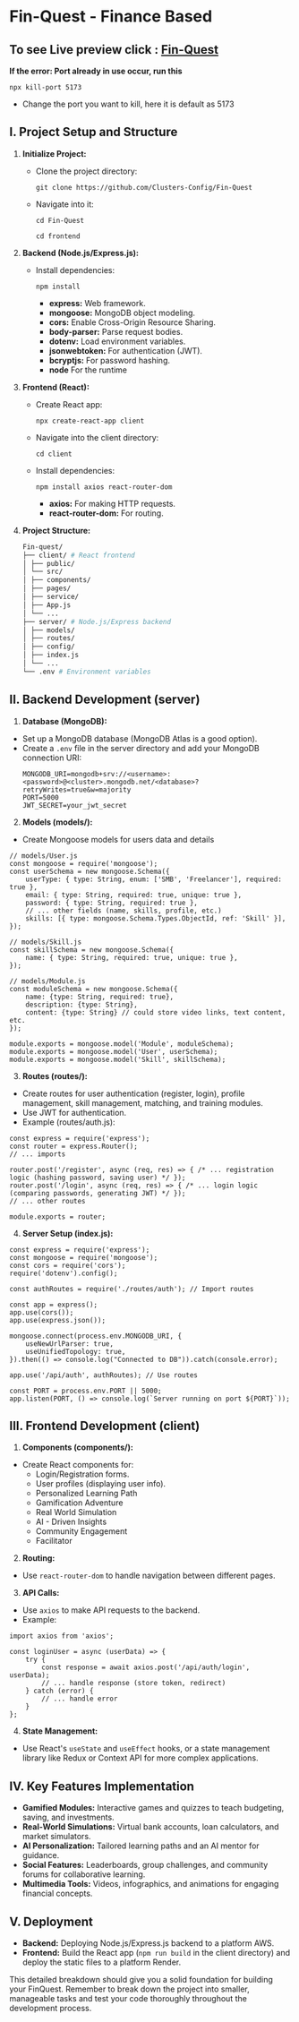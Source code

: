 # Fin-Quest - Finance Based
## To see Live preview click : [Fin-Quest](https://fin-quest-frontend.onrender.com)
**If the error: Port already in use occur, run this**
```
npx kill-port 5173
```
- Change the port you want to kill, here it is default as 5173

## I. Project Setup and Structure

1. **Initialize Project:**
   - Clone the  project directory: 
     ```
     git clone https://github.com/Clusters-Config/Fin-Quest
     ```
   - Navigate into it: 
     ```
     cd Fin-Quest
     ```
     ```
     cd frontend
     ```
     
2. **Backend (Node.js/Express.js):**
   - Install dependencies:
     ```
     npm install 
     ```
     - **express:** Web framework.
     - **mongoose:** MongoDB object modeling.
     - **cors:** Enable Cross-Origin Resource Sharing.
     - **body-parser:** Parse request bodies.
     - **dotenv:** Load environment variables.
     - **jsonwebtoken:** For authentication (JWT).
     - **bcryptjs:** For password hashing.
     - **node** For the runtime

3. **Frontend (React):**
   - Create React app: 
     ```
     npx create-react-app client
     ```
   - Navigate into the client directory: 
     ```
     cd client
     ```
   - Install dependencies:
     ```
     npm install axios react-router-dom
     ```
     - **axios:** For making HTTP requests.
     - **react-router-dom:** For routing.

4. **Project Structure:**

   ``` bash
   Fin-quest/
   ├── client/ # React frontend
   │ ├── public/
   │ └── src/
   │ ├── components/
   │ ├── pages/
   │ ├── service/
   │ ├── App.js
   │ └── ...
   ├── server/ # Node.js/Express backend
   │ ├── models/
   │ ├── routes/
   │ ├── config/
   │ ├── index.js
   │ └── ...
   └── .env # Environment variables
   ```

## II. Backend Development (server)

1. **Database (MongoDB):**
- Set up a MongoDB database (MongoDB Atlas is a good option).
- Create a `.env` file in the server directory and add your MongoDB connection URI:
  ```
  MONGODB_URI=mongodb+srv://<username>:<password>@<cluster>.mongodb.net/<database>?retryWrites=true&w=majority
  PORT=5000
  JWT_SECRET=your_jwt_secret
  ```

2. **Models (models/):**
- Create Mongoose models for users data and details

 ```
 // models/User.js
 const mongoose = require('mongoose');
 const userSchema = new mongoose.Schema({
     userType: { type: String, enum: ['SMB', 'Freelancer'], required: true },
     email: { type: String, required: true, unique: true },
     password: { type: String, required: true },
     // ... other fields (name, skills, profile, etc.)
     skills: [{ type: mongoose.Schema.Types.ObjectId, ref: 'Skill' }],
 });

 // models/Skill.js
 const skillSchema = new mongoose.Schema({
     name: { type: String, required: true, unique: true },
 });

 // models/Module.js
 const moduleSchema = new mongoose.Schema({
     name: {type: String, required: true},
     description: {type: String},
     content: {type: String} // could store video links, text content, etc.
 });

 module.exports = mongoose.model('Module', moduleSchema);
 module.exports = mongoose.model('User', userSchema);
 module.exports = mongoose.model('Skill', skillSchema);
 ```

3. **Routes (routes/):**
- Create routes for user authentication (register, login), profile management, skill management, matching, and training modules.
- Use JWT for authentication.
- Example (routes/auth.js):

 ```
 const express = require('express');
 const router = express.Router();
 // ... imports

 router.post('/register', async (req, res) => { /* ... registration logic (hashing password, saving user) */ });
 router.post('/login', async (req, res) => { /* ... login logic (comparing passwords, generating JWT) */ });
 // ... other routes

 module.exports = router;
 ```

4. **Server Setup (index.js):**

 ```
 const express = require('express');
 const mongoose = require('mongoose');
 const cors = require('cors');
 require('dotenv').config();
 
 const authRoutes = require('./routes/auth'); // Import routes

 const app = express();
 app.use(cors());
 app.use(express.json());

 mongoose.connect(process.env.MONGODB_URI, {
     useNewUrlParser: true,
     useUnifiedTopology: true,
 }).then(() => console.log("Connected to DB")).catch(console.error);

 app.use('/api/auth', authRoutes); // Use routes

 const PORT = process.env.PORT || 5000;
 app.listen(PORT, () => console.log(`Server running on port ${PORT}`));
 ```

## III. Frontend Development (client)

1. **Components (components/):**
- Create React components for:
   * Login/Registration forms.
   * User profiles (displaying user info).
   * Personalized Learning Path
   * Gamification Adventure
   * Real World Simulation
   * AI - Driven Insights
   * Community Engagement
   * Facilitator


2. **Routing:**
- Use `react-router-dom` to handle navigation between different pages.

3. **API Calls:**
- Use `axios` to make API requests to the backend.
- Example:

 ```
 import axios from 'axios';

 const loginUser = async (userData) => {
     try {
         const response = await axios.post('/api/auth/login', userData);
         // ... handle response (store token, redirect)
     } catch (error) {
         // ... handle error
     }
 };
 ```

4. **State Management:**
- Use React's `useState` and `useEffect` hooks, or a state management library like Redux or Context API for more complex applications.

## IV. Key Features Implementation

- **Gamified Modules:** Interactive games and quizzes to teach budgeting, saving, and investments.
- **Real-World Simulations:** Virtual bank accounts, loan calculators, and market simulators.
- **AI Personalization:** Tailored learning paths and an AI mentor for guidance.
- **Social Features:** Leaderboards, group challenges, and community forums for collaborative learning.
- **Multimedia Tools:** Videos, infographics, and animations for engaging financial concepts.

## V. Deployment

- **Backend:** Deploying Node.js/Express.js backend to a platform AWS.
- **Frontend:** Build the React app (`npm run build` in the client directory) and deploy the static files to a platform Render.

This detailed breakdown should give you a solid foundation for building your FinQuest. Remember to break down the project into smaller, manageable tasks and test your code thoroughly throughout the development process.

